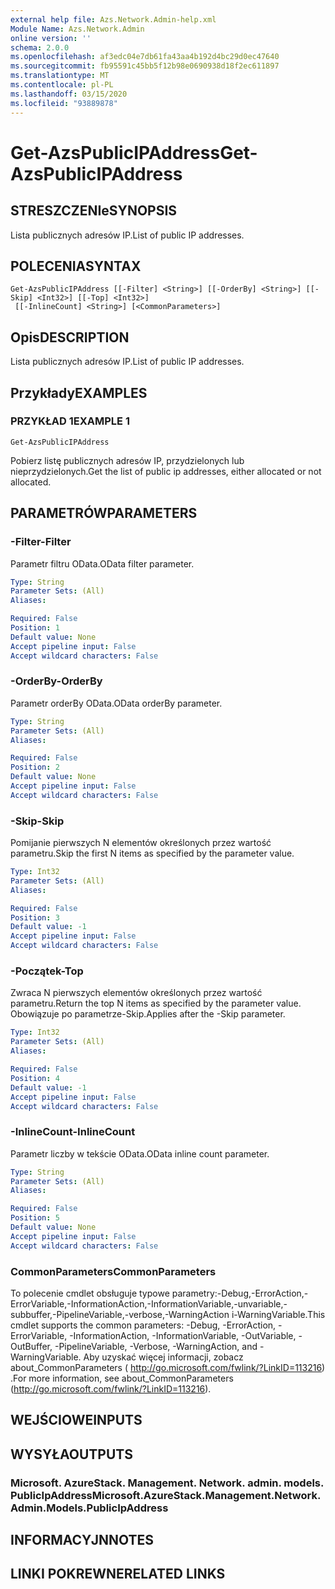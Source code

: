 ```yaml
---
external help file: Azs.Network.Admin-help.xml
Module Name: Azs.Network.Admin
online version: ''
schema: 2.0.0
ms.openlocfilehash: af3edc04e7db61fa43aa4b192d4bc29d0ec47640
ms.sourcegitcommit: fb95591c45bb5f12b98e0690938d18f2ec611897
ms.translationtype: MT
ms.contentlocale: pl-PL
ms.lasthandoff: 03/15/2020
ms.locfileid: "93889878"
---
```

# <span data-ttu-id="45260-101">Get-AzsPublicIPAddress</span><span class="sxs-lookup"><span data-stu-id="45260-101">Get-AzsPublicIPAddress</span></span>

## <span data-ttu-id="45260-102">STRESZCZENIe</span><span class="sxs-lookup"><span data-stu-id="45260-102">SYNOPSIS</span></span>
<span data-ttu-id="45260-103">Lista publicznych adresów IP.</span><span class="sxs-lookup"><span data-stu-id="45260-103">List of public IP addresses.</span></span>

## <span data-ttu-id="45260-104">POLECENIA</span><span class="sxs-lookup"><span data-stu-id="45260-104">SYNTAX</span></span>

```
Get-AzsPublicIPAddress [[-Filter] <String>] [[-OrderBy] <String>] [[-Skip] <Int32>] [[-Top] <Int32>]
 [[-InlineCount] <String>] [<CommonParameters>]
```

## <span data-ttu-id="45260-105">Opis</span><span class="sxs-lookup"><span data-stu-id="45260-105">DESCRIPTION</span></span>
<span data-ttu-id="45260-106">Lista publicznych adresów IP.</span><span class="sxs-lookup"><span data-stu-id="45260-106">List of public IP addresses.</span></span>

## <span data-ttu-id="45260-107">Przykłady</span><span class="sxs-lookup"><span data-stu-id="45260-107">EXAMPLES</span></span>

### <span data-ttu-id="45260-108">PRZYKŁAD 1</span><span class="sxs-lookup"><span data-stu-id="45260-108">EXAMPLE 1</span></span>
```
Get-AzsPublicIPAddress
```

<span data-ttu-id="45260-109">Pobierz listę publicznych adresów IP, przydzielonych lub nieprzydzielonych.</span><span class="sxs-lookup"><span data-stu-id="45260-109">Get the list of public ip addresses, either allocated or not allocated.</span></span>

## <span data-ttu-id="45260-110">PARAMETRÓW</span><span class="sxs-lookup"><span data-stu-id="45260-110">PARAMETERS</span></span>

### <span data-ttu-id="45260-111">-Filter</span><span class="sxs-lookup"><span data-stu-id="45260-111">-Filter</span></span>
<span data-ttu-id="45260-112">Parametr filtru OData.</span><span class="sxs-lookup"><span data-stu-id="45260-112">OData filter parameter.</span></span>

```yaml
Type: String
Parameter Sets: (All)
Aliases:

Required: False
Position: 1
Default value: None
Accept pipeline input: False
Accept wildcard characters: False
```

### <span data-ttu-id="45260-113">-OrderBy</span><span class="sxs-lookup"><span data-stu-id="45260-113">-OrderBy</span></span>
<span data-ttu-id="45260-114">Parametr orderBy OData.</span><span class="sxs-lookup"><span data-stu-id="45260-114">OData orderBy parameter.</span></span>

```yaml
Type: String
Parameter Sets: (All)
Aliases:

Required: False
Position: 2
Default value: None
Accept pipeline input: False
Accept wildcard characters: False
```

### <span data-ttu-id="45260-115">-Skip</span><span class="sxs-lookup"><span data-stu-id="45260-115">-Skip</span></span>
<span data-ttu-id="45260-116">Pomijanie pierwszych N elementów określonych przez wartość parametru.</span><span class="sxs-lookup"><span data-stu-id="45260-116">Skip the first N items as specified by the parameter value.</span></span>

```yaml
Type: Int32
Parameter Sets: (All)
Aliases:

Required: False
Position: 3
Default value: -1
Accept pipeline input: False
Accept wildcard characters: False
```

### <span data-ttu-id="45260-117">-Początek</span><span class="sxs-lookup"><span data-stu-id="45260-117">-Top</span></span>
<span data-ttu-id="45260-118">Zwraca N pierwszych elementów określonych przez wartość parametru.</span><span class="sxs-lookup"><span data-stu-id="45260-118">Return the top N items as specified by the parameter value.</span></span>
<span data-ttu-id="45260-119">Obowiązuje po parametrze-Skip.</span><span class="sxs-lookup"><span data-stu-id="45260-119">Applies after the -Skip parameter.</span></span>

```yaml
Type: Int32
Parameter Sets: (All)
Aliases:

Required: False
Position: 4
Default value: -1
Accept pipeline input: False
Accept wildcard characters: False
```

### <span data-ttu-id="45260-120">-InlineCount</span><span class="sxs-lookup"><span data-stu-id="45260-120">-InlineCount</span></span>
<span data-ttu-id="45260-121">Parametr liczby w tekście OData.</span><span class="sxs-lookup"><span data-stu-id="45260-121">OData inline count parameter.</span></span>

```yaml
Type: String
Parameter Sets: (All)
Aliases:

Required: False
Position: 5
Default value: None
Accept pipeline input: False
Accept wildcard characters: False
```

### <span data-ttu-id="45260-122">CommonParameters</span><span class="sxs-lookup"><span data-stu-id="45260-122">CommonParameters</span></span>
<span data-ttu-id="45260-123">To polecenie cmdlet obsługuje typowe parametry:-Debug,-ErrorAction,-ErrorVariable,-InformationAction,-InformationVariable,-unvariable,-subbuffer,-PipelineVariable,-verbose,-WarningAction i-WarningVariable.</span><span class="sxs-lookup"><span data-stu-id="45260-123">This cmdlet supports the common parameters: -Debug, -ErrorAction, -ErrorVariable, -InformationAction, -InformationVariable, -OutVariable, -OutBuffer, -PipelineVariable, -Verbose, -WarningAction, and -WarningVariable.</span></span> <span data-ttu-id="45260-124">Aby uzyskać więcej informacji, zobacz about_CommonParameters ( http://go.microsoft.com/fwlink/?LinkID=113216) .</span><span class="sxs-lookup"><span data-stu-id="45260-124">For more information, see about_CommonParameters (http://go.microsoft.com/fwlink/?LinkID=113216).</span></span>

## <span data-ttu-id="45260-125">WEJŚCIOWE</span><span class="sxs-lookup"><span data-stu-id="45260-125">INPUTS</span></span>

## <span data-ttu-id="45260-126">WYSYŁA</span><span class="sxs-lookup"><span data-stu-id="45260-126">OUTPUTS</span></span>

### <span data-ttu-id="45260-127">Microsoft. AzureStack. Management. Network. admin. models. PublicIpAddress</span><span class="sxs-lookup"><span data-stu-id="45260-127">Microsoft.AzureStack.Management.Network.Admin.Models.PublicIpAddress</span></span>

## <span data-ttu-id="45260-128">INFORMACYJN</span><span class="sxs-lookup"><span data-stu-id="45260-128">NOTES</span></span>

## <span data-ttu-id="45260-129">LINKI POKREWNE</span><span class="sxs-lookup"><span data-stu-id="45260-129">RELATED LINKS</span></span>
